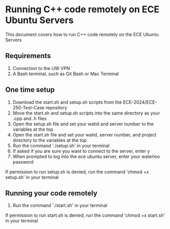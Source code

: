 # Running C++ code remotely on ECE Ubuntu Servers
This document covers how to run C++ code remotely on the ECE Ubuntu Servers

## Requirements
1. Connection to the UW VPN
2. A Bash terminal, such as Git Bash or Mac Terminal

## One time setup
1. Download the start.sh and setup.sh scripts from the ECE-2024/ECE-250-Test-Case repository
2. Move the start.sh and setup.sh scripts into the same directory as your .cpp and .h files
3. Open the setup.sh file and set your watid and server number to the variables at the top
4. Open the start.sh file and set your watid, server number, and project directory to the variables at the top
5. Run the command './setup.sh' in your terminal
6. If asked if you are sure you want to connect to the server, enter y
7. When prompted to log into the ece ubuntu server, enter your waterloo password

If permission to run setup.sh is denied, run the command 'chmod +x setup.sh' in your terminal

## Running your code remotely
1. Run the command './start.sh' in your terminal

If permission to run start.sh is denied, run the command 'chmod +x start.sh' in your terminal
